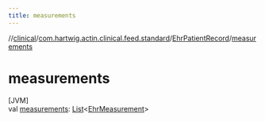 ```yaml
---
title: measurements
---
```

//[clinical](../../../index.html)/[com.hartwig.actin.clinical.feed.standard](../index.html)/[EhrPatientRecord](index.html)/[measurements](measurements.html)



# measurements



[JVM]\
val [measurements](measurements.html): [List](https://kotlinlang.org/api/latest/jvm/stdlib/kotlin.collections/-list/index.html)&lt;[EhrMeasurement](../-ehr-measurement/index.html)&gt;




